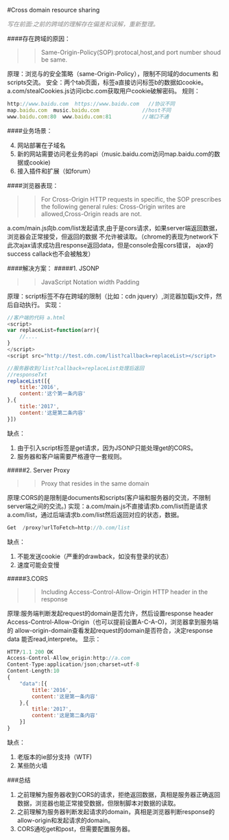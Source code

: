 #Cross domain resource sharing

<i style="font-size:14px;opacity:0.5">写在前面:之前的跨域的理解存在偏差和误解，重新整理。</i>



####存在跨域的原因：
>>Same-Origin-Policy(SOP):protocal,host,and port number shoud be same.

原理：浏览与的安全策略（same-Origin-Policy），限制不同域的documents
和scripts交流。
安全：两个tab页面，标签a直接访问标签b的数据如cookie。
a.com/stealCookies.js访问icbc.com获取用户cookie破解密码。
规则：
```js
http://www.baidu.com  https://www.baidu.com   //协议不同
map.baidu.com  music.baidu.com  	  		//host不同
www.baidu.com:80  www.baidu.com:81			//端口不通
```



####业务场景：

4. 网站部署在子域名
2. 新的网站需要访问老业务的api（music.baidu.com访问map.baidu.com的数据或cookie)
3. 接入插件和扩展（如forum）

####浏览器表现：
>>For Cross-Origin HTTP requests in specific, the SOP prescribes the following general rules: Cross-Origin writes are allowed,Cross-Origin reads are not.

a.com/main.js向b.com/list发起请求,由于是cors请求，如果server端返回数据，浏览器会正常接受，但返回的数据
不允许被读取。（chrome的表现为network下此次ajax请求成功且response返回data，但是console会报cors错误，
ajax的success callack也不会被触发）



####解决方案：
#####1. JSONP
>>JavaScript Notation width Padding

原理：script标签不存在跨域的限制（比如：cdn jquery）,浏览器加载js文件，然后自动执行。
实现：
```js
//客户端的代码 a.html
<script>
var replaceList=function(arr){
	//....
}
</script>
<script src="http://test.cdn.com/list?callback=replaceList></script>
```
```js
//服务器收到/list?callback=replaceList处理后返回
//responseTxt
replaceList([{
	title:'2016',
    content:'这个第一条内容'
},{
	title:'2017',
    content:'这是第二条内容'
}])
```

缺点：
1. 由于引入script标签是get请求，因为JSONP只能处理get的CORS。
2. 服务器和客户端需要严格遵守一套规则。

#####2. Server Proxy
>>Proxy that resides in the same domain

原理:CORS的是限制是documents和scripts(客户端和服务器的交流，不限制server端之间的交流。)
实现：a.com/main.js不直接请求b.com/list而是请求a.com/list，通过后端请求b.com/list然后返回对应的状态，数据。
```js
Get  /proxy?urlToFetch=http://b.com/list
```
缺点：
1. 不能发送cookie（严重的drawback，如没有登录的状态）
2. 速度可能会变慢

#####3.CORS
>>Including Access-Control-Allow-Origin HTTP header in the response

原理:服务端判断发起request的domain是否允许，然后设置response header Access-Control-Allow-Origin（也可以提前设置A-C-A-O)，浏览器拿到服务端的
allow-origin-domain查看发起request的domain是否符合，决定response data 能否read,interprete。
显示：
```js
HTTP/1.1 200 OK
Access-Control-Allow_origin:http://a.com
Content-Type:application/json;charset=utf-8
Content-Length:10
{
	"data":[{
    	title:'2016',
        content:'这是第一条内容'
    },{
    	title:'2017',
        content:'这是第二条内容'
    }]
}
```
缺点：
1. 老版本的ie部分支持（WTF)
2. 某些防火墙


###总结
1. 之前理解为服务器收到CORS的请求，拒绝返回数据，真相是服务器正确返回数据，浏览器也能正常接受数据，但限制脚本对数据的读取。
2. 之前理解为服务器判断发起请求的domain，真相是浏览器判断response的allow-origin和发起请求的domain。
2. CORS通吃get和post，但需要配置服务器。
